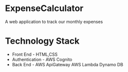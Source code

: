 # ExpenseCalculator
A web application to track our monthly expenses

# Technology Stack

- Front End - HTML,CSS
- Authentication - AWS Cognito
- Back End - AWS ApiGateway AWS Lambda Dynamo DB


